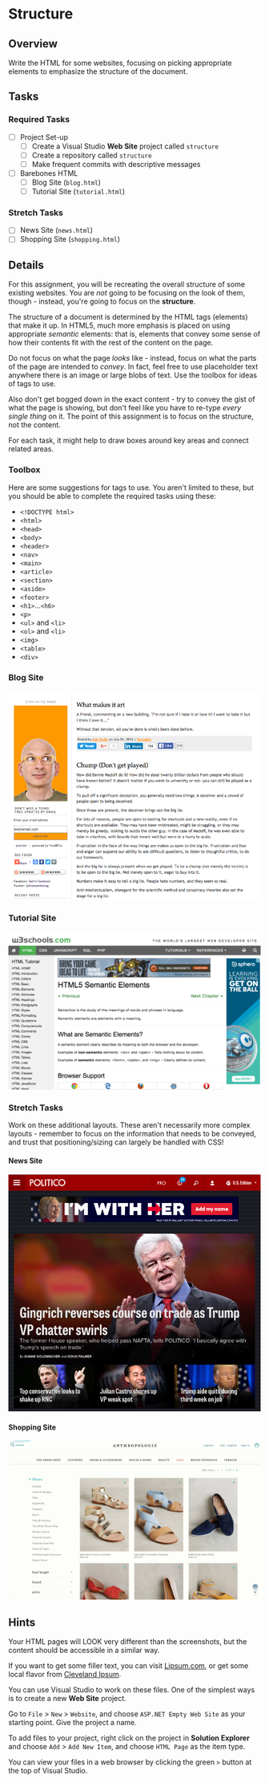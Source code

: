 # Structure

## Overview

Write the HTML for some websites, focusing on picking appropriate elements to emphasize the structure of the document.

## Tasks

### Required Tasks

- [ ] Project Set-up
  - [ ] Create a Visual Studio **Web Site** project called `structure`
  - [ ] Create a repository called `structure`
  - [ ] Make frequent commits with descriptive messages
- [ ] Barebones HTML
  - [ ] Blog Site (`blog.html`)
  - [ ] Tutorial Site (`tutorial.html`)

### Stretch Tasks

- [ ] News Site (`news.html`)
- [ ] Shopping Site (`shopping.html`)

## Details

For this assignment, you will be recreating the overall structure of some existing websites. You are _not_ going to be focusing on the look of them, though - instead, you're going to focus on the **structure**.

The structure of a document is determined by the HTML tags (elements) that make it up. In HTML5, much more emphasis is placed on using appropriate _semantic_ elements: that is, elements that convey some sense of how their contents fit with the rest of the content on the page.

Do not focus on what the page _looks_ like - instead, focus on what the parts of the page are intended to _convey_. In fact, feel free to use placeholder text anywhere there is an image or large blobs of text. Use the toolbox for ideas of tags to use.

Also don't get bogged down in the exact content - try to convey the gist of what the page is showing, but don't feel like you have to re-type _every single thing_ on it. The point of this assignment is to focus on the structure, not the content.

For each task, it might help to draw boxes around key areas and connect related areas.

### Toolbox

Here are some suggestions for tags to use. You aren't limited to these, but you should be able to complete the required tasks using these:

* `<!DOCTYPE html>`
* `<html>`
* `<head>`
* `<body>`
* `<header>`
* `<nav>`
* `<main>`
* `<article>`
* `<section>`
* `<aside>`
* `<footer>`
* `<h1>`...`<h6>`
* `<p>`
* `<ul>` and `<li>`
* `<ol>` and `<li>`
* `<img>`
* `<table>`
* `<div>`

### Blog Site

![Blog Site](blogsite.png)

### Tutorial Site

![Tutorial Site](tutorialsite.png)

### Stretch Tasks

Work on these additional layouts. These aren't necessarily more complex layouts - remember to focus on the information that needs to be conveyed, and trust that positioning/sizing can largely be handled with CSS!

#### News Site

![News Site](newssite.png)

#### Shopping Site

![Shopping Site](shoppingsite.png)



## Hints

Your HTML pages will LOOK very different than the screenshots, but the content should be accessible in a similar way.

If you want to get some filler text, you can visit [Lipsum.com](http://www.lipsum.com/), or get some local flavor from [Cleveland Ipsum](http://localipsum.meyerweb.com/).

You can use Visual Studio to work on these files. One of the simplest ways is to create a new **Web Site** project.

Go to `File` > `New` > `Website`, and choose `ASP.NET Empty Web Site` as your starting point. Give the project a name.

To add files to your project, right click on the project in **Solution Explorer** and choose `Add` > `Add New Item`, and choose `HTML Page` as the item type.

You can view your files in a web browser by clicking the green `>` button at the top of Visual Studio.
